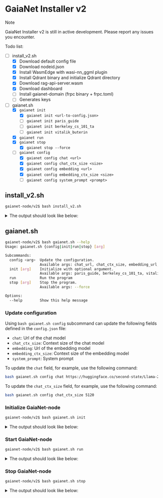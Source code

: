 # GaiaNet Installer v2

> [!NOTE]
> GaiaNet Installer v2 is still in active development. Please report any issues you encounter.

Todo list:

- [ ] install_v2.sh
  - [x] Download default config file
  - [x] Download nodeid.json
  - [x] Install WasmEdge with wasi-nn_ggml plugin
  - [x] Install Qdrant binary and initialize Qdrant directory
  - [x] Download rag-api-server.wasm
  - [x] Download dashboard
  - [ ] Install gaianet-domain (frpc binary + frpc.toml)
  - [ ] Generates keys

- [ ] gaianet.sh
  - [x] `gaianet init`
    - [x] `gaianet init <url-to-config.json>`
    - [ ] `gaianet init paris_guide`
    - [ ] `gaianet init berkeley_cs_101_ta`
    - [ ] `gaianet init vitalik_buterin`
  - [x] `gaianet run`
  - [x] `gaianet stop`
    - [x] `gaianet stop --force`
  - [ ] `gaianet config`
    - [x] `gaianet config chat <url>`
    - [x] `gaianet config chat_ctx_size <size>`
    - [x] `gaianet config embedding <url>`
    - [x] `gaianet config embedding_ctx_size <size>`
    - [ ] `gaianet config system_prompt <prompt>`

## install_v2.sh

```bash
gaianet-node/v2$ bash install_v2.sh
```

<details><summary> The output should look like below: </summary>

```console
[+] Downloading default config file ...

[+] Downloading nodeid.json ...

[+] Installing WasmEdge with wasi-nn_ggml plugin ...

Info: Detected Linux-x86_64

Info: WasmEdge Installation at /home/azureuser/.wasmedge

Info: Fetching WasmEdge-0.13.5

/tmp/wasmedge.2884467 ~/gaianet
######################################################################## 100.0%
~/gaianet
Info: Fetching WasmEdge-GGML-Plugin

Info: Detected CUDA version:

/tmp/wasmedge.2884467 ~/gaianet
######################################################################## 100.0%
~/gaianet
Installation of wasmedge-0.13.5 successful
WasmEdge binaries accessible

    The WasmEdge Runtime wasmedge version 0.13.5 is installed in /home/azureuser/.wasmedge/bin/wasmedge.


[+] Installing Qdrant binary...
    * Download Qdrant binary
################################################################################################## 100.0%

    * Initialize Qdrant directory

[+] Downloading the rag-api-server.wasm ...
################################################################################################## 100.0%

[+] Downloading dashboard ...
################################################################################################## 100.0%
```

</details>

## gaianet.sh

```bash
gaianet-node/v2$ bash gaianet.sh --help
Usage: gaianet.sh {config|init|run|stop} [arg]

Subcommands:
  config <arg>  Update the configuration.
                Available args: chat_url, chat_ctx_size, embedding_url, embedding_ctx_size, system_prompt
  init [arg]    Initialize with optional argument.
                Available args: paris_guide, berkeley_cs_101_ta, vitalik_buterin, <url-to-config.json>
  run           Run the program
  stop [arg]    Stop the program.
                Available args: --force

Options:
  --help        Show this help message
```

### Update configuration

Using `bash gaianet.sh config` subcommand can update the following fields defined in the `config.json` file:

- `chat`: Url of the chat model
- `chat_ctx_size`: Context size of the chat model
- `embedding`: Url of the embedding model
- `embedding_ctx_size`: Context size of the embedding model
- `system_prompt`: System prompt

To update the `chat` field, for example, use the following command:

```bash
bash gaianet.sh config chat https://huggingface.co/second-state/Llama-2-13B-Chat-GGUF/resolve/main/Llama-2-13b-chat-hf-Q5_K_M.gguf
```

To update the `chat_ctx_size` field, for example, use the following command:

```bash
bash gaianet.sh config chat_ctx_size 5120
```

### Initialize GaiaNet-node

```bash
gaianet-node/v2$ bash gaianet.sh init
```

<details><summary> The output should look like below: </summary>

```bash
[+] Downloading Llama-2-7b-chat-hf-Q5_K_M.gguf ...
############################################################################################################################## 100.0%############################################################################################################################## 100.0%

[+] Downloading all-MiniLM-L6-v2-ggml-model-f16.gguf ...

############################################################################################################################## 100.0%############################################################################################################################## 100.0%

[+] Creating 'default' collection in the Qdrant instance ...

    * Start a Qdrant instance ...

    * Remove the existed 'default' Qdrant collection ...

    * Download Qdrant collection snapshot ...
############################################################################################################################## 100.0%############################################################################################################################## 100.0%

    * Import the Qdrant collection snapshot ...

    * Recovery is done successfully
```

</details>

### Start GaiaNet-node

```bash
gaianet-node/v2$ bash gaianet.sh run
```

<details><summary> The output should look like below: </summary>

```bash
[+] Starting Qdrant instance ...

    Qdrant instance started with pid: 39762

[+] Starting LlamaEdge API Server ...

    Run the following command to start the LlamaEdge API Server:

wasmedge --dir .:./dashboard --nn-preload default:GGML:AUTO:Llama-2-7b-chat-hf-Q5_K_M.gguf --nn-preload embedding:GGML:AUTO:all-MiniLM-L6-v2-ggml-model-f16.gguf rag-api-server.wasm --model-name Llama-2-7b-chat-hf-Q5_K_M,all-MiniLM-L6-v2-ggml-model-f16 --ctx-size 4096,384 --prompt-template llama-2-chat --qdrant-collection-name default --web-ui ./ --socket-addr 0.0.0.0:8080 --log-prompts --log-stat --rag-prompt "Use the following pieces of context to answer the user's question.\nIf you don't know the answer, just say that you don't know, don't try to make up an answer.\n----------------\n"


    LlamaEdge API Server started with pid: 39796
```

</details>

### Stop GaiaNet-node

```bash
gaianet-node/v2$ bash gaianet.sh stop
```

<details><summary> The output should look like below: </summary>

```bash
[+] Stopping Qdrant instance ...
[+] Stopping API server ...
```

To force stop the GaiaNet-node, use the following command:

```bash
gaianet-node/v2$ bash gaianet.sh stop --force
```

</details>
